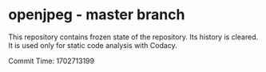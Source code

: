 # openjpeg - master branch

This repository contains frozen state of the repository.
Its history is cleared. It is used only for static code
analysis with Codacy.

Commit Time: 1702713199